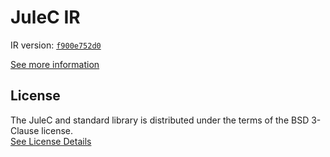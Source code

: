 # JuleC IR

IR version: [`f900e752d0`](https://github.com/julelang/jule/tree/f900e752d01e7fb13abe944cabbf7651bf263ff7)

[See more information](https://manual.jule.dev/getting-started/installation/compiling-from-source/compile-from-ir)

## License

The JuleC and standard library is distributed under the terms of the BSD 3-Clause license. \
[See License Details](./LICENSE)
